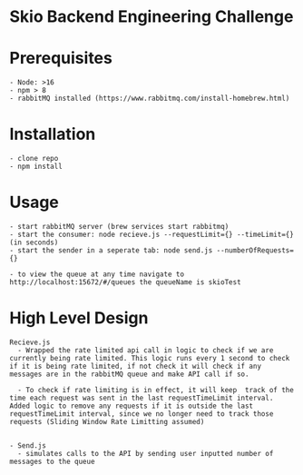 # Skio Backend Engineering Challenge 


# Prerequisites
    - Node: >16
    - npm > 8
    - rabbitMQ installed (https://www.rabbitmq.com/install-homebrew.html)


#  Installation 
    - clone repo 
    - npm install 


# Usage 
    - start rabbitMQ server (brew services start rabbitmq)
    - start the consumer: node recieve.js --requestLimit={} --timeLimit={}(in seconds)
    - start the sender in a seperate tab: node send.js --numberOfRequests={}

    - to view the queue at any time navigate to http://localhost:15672/#/queues the queueName is skioTest 


# High Level Design 

    Recieve.js
      - Wrapped the rate limited api call in logic to check if we are currently being rate limited. This logic runs every 1 second to check if it is being rate limited, if not check it will check if any messages are in the rabbitMQ queue and make API call if so.

      - To check if rate limiting is in effect, it will keep  track of the time each request was sent in the last requestTimeLimit interval. Added logic to remove any requests if it is outside the last requestTimeLimit interval, since we no longer need to track those requests (Sliding Window Rate Limitting assumed)


    - Send.js 
      - simulates calls to the API by sending user inputted number of messages to the queue







